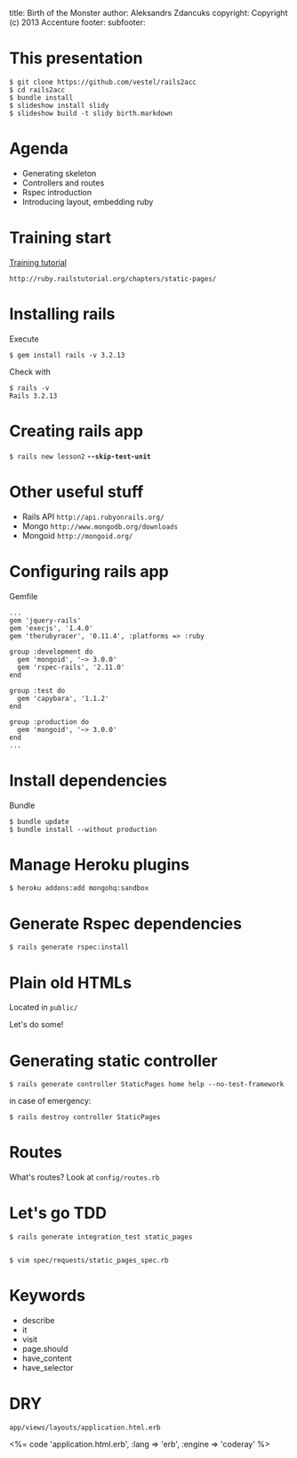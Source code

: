 title: Birth of the Monster
author: Aleksandrs Zdancuks
copyright: Copyright (c) 2013 Accenture
footer:
subfooter:

This presentation
=================

    $ git clone https://github.com/vestel/rails2acc
    $ cd rails2acc 
    $ bundle install
    $ slideshow install slidy
    $ slideshow build -t slidy birth.markdown


Agenda
======

  * Generating skeleton
  * Controllers and routes
  * Rspec introduction
  * Introducing layout, embedding ruby

Training start
==============

[Training tutorial](http://ruby.railstutorial.org/chapters/static-pages/)

    http://ruby.railstutorial.org/chapters/static-pages/

Installing rails
================

Execute

    $ gem install rails -v 3.2.13

Check with

    $ rails -v
    Rails 3.2.13


Creating rails app
==================

`$ rails new lesson2` **`--skip-test-unit`**


Other useful stuff
==================

* Rails API `http://api.rubyonrails.org/`
* Mongo `http://www.mongodb.org/downloads`
* Mongoid `http://mongoid.org/`


Configuring rails app
=====================

Gemfile

    ...
    gem 'jquery-rails'
    gem 'execjs', '1.4.0'
    gem 'therubyracer', '0.11.4', :platforms => :ruby

    group :development do
      gem 'mongoid', '~> 3.0.0'
      gem 'rspec-rails', '2.11.0'
    end

    group :test do
      gem 'capybara', '1.1.2'
    end

    group :production do
      gem 'mongoid', '~> 3.0.0'
    end
    ...


Install dependencies
====================

Bundle

    $ bundle update 
    $ bundle install --without production


Manage Heroku plugins
=====================

    $ heroku addons:add mongohq:sandbox


Generate Rspec dependencies
===========================

    $ rails generate rspec:install


Plain old HTMLs
===============

Located in `public/`

Let's do some!


Generating static controller
============================

    $ rails generate controller StaticPages home help --no-test-framework



in case of emergency:

    $ rails destroy controller StaticPages


Routes
======

What's routes? Look at `config/routes.rb`


Let's go TDD
============

    $ rails generate integration_test static_pages


    $ vim spec/requests/static_pages_spec.rb



Keywords
========

* describe
* it
* visit
* page.should
* have\_content
* have\_selector


DRY
===

`app/views/layouts/application.html.erb`

<%= code 'application.html.erb', :lang => 'erb', :engine => 'coderay' %>


